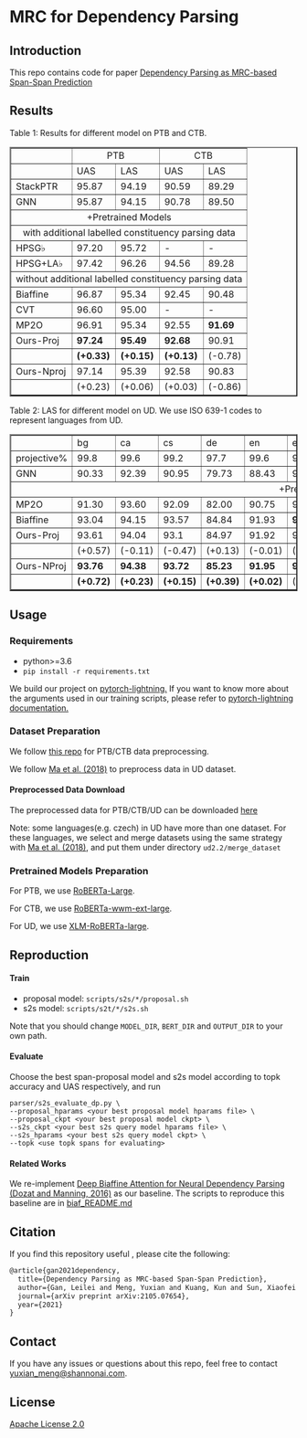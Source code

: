 # MRC for Dependency Parsing

## Introduction
This repo contains code for paper [Dependency Parsing as MRC-based Span-Span Prediction](https://arxiv.org/pdf/2105.07654)

## Results
Table 1: Results for different model on PTB and CTB.
<table border=2>
   <tr>
      <td></td>
      <td align='center' colspan="2">PTB</td>
      <td align='center' colspan="2">CTB</td> 
   </tr>
   <tr>
      <td></td>
      <td>UAS</td>
      <td>LAS</td>
      <td>UAS</td>
      <td>LAS</td>
   </tr>
   <tr>
      <td>StackPTR</td>
      <td>95.87</td>
      <td>94.19</td>
      <td>90.59</td>
      <td>89.29</td>
   </tr>
   <tr>
      <td>GNN</td>
      <td>95.87</td>
      <td>94.15</td>
      <td>90.78</td>
      <td>89.50</td>
   </tr>
   <tr>
      <td align='center' colspan="5">    +Pretrained Models</td>
   </tr>
   <tr>
      <td align="center" colspan="5"> with additional labelled constituency parsing data</td>
   </tr>
   <tr>
      <td>HPSG&#x266d</td>
      <td>97.20</td>
      <td>95.72</td>
      <td>-</td>
      <td>-</td>
   </tr>
   <tr>
      <td>HPSG+LA&#x266d</td>
      <td>97.42</td>
      <td>96.26</td>
      <td>94.56</td>
      <td>89.28</td>
   </tr>
   <tr>
   <td align="center" colspan="5"> without additional labelled constituency parsing data</td>
   </tr>
   <tr>
      <td>Biaffine</td>
      <td>96.87</td>
      <td>95.34</td>
      <td>92.45</td>
      <td>90.48</td>
   </tr>
   <tr>
      <td>CVT</td>
      <td>96.60</td>
      <td>95.00</td>
      <td>-</td>
      <td>-</td>
   </tr>
   <tr>
      <td>MP2O</td>
      <td>96.91</td>
      <td>95.34</td>
      <td>92.55</td>
      <td><b>91.69</b></td>
   </tr>
   <tr>
      <td>Ours-Proj</td>
      <td><b>97.24</b></td>
      <td><b>95.49</b></td>
      <td><b>92.68</b></td>
      <td>90.91</td>
   </tr>
   <tr>
      <td></td>
      <td><b>(+0.33)</b></td>
      <td><b>(+0.15)</b></td>
      <td><b>(+0.13)</b></td>
      <td>(-0.78)</td>
   </tr>
   <tr>
      <td>Ours-Nproj</td>
      <td>97.14</td>
      <td>95.39</td>
      <td>92.58</td>
      <td>90.83</td>
   </tr>
   <tr>
      <td></td>
      <td>(+0.23)</td>
      <td>(+0.06)</td>
      <td>(+0.03)</td>
      <td>(-0.86)</td>
   </tr>
   
</table>


Table 2: LAS for different model on UD. We use ISO 639-1 codes
to represent languages from UD.
<table border=2>
    <tr>
        <td></td>
        <td>bg</td>
        <td>ca</td>
        <td>cs</td>
        <td>de</td>
        <td>en</td>
        <td>es</td>
        <td>fr</td>
        <td>it</td>
        <td>nl</td>
        <td>no</td>
        <td>ro</td>
        <td>ru</td>
        <td>Avg.</td>
    </tr>
    <tr>
        <td>projective%</td>
        <td>99.8</td>
        <td>99.6</td>
        <td>99.2</td>
        <td>97.7</td>
        <td>99.6</td>
        <td>99.6</td>
        <td>99.7</td>
        <td>99.8</td>
        <td>99.4</td>
        <td>99.3</td>
        <td>99.4</td>
        <td>99.2</td>
        <td>99.4</td>
    </tr>
    <tr>
        <td>GNN</td>
        <td>90.33</td>
        <td>92.39</td> 
        <td>90.95</td> 
        <td>79.73</td>
        <td>88.43</td>
        <td>91.56</td>
        <td>87.23</td>
        <td>92.44</td> 
        <td>88.57</td>
        <td>89.38</td> 
        <td>85.26</td> 
        <td>91.20</td>
        <td>89.37</td>
    </tr>
    <tr>
        <td align="center" colspan="14"> +Pretrained Models</td> 
    </tr>
    <tr>
        <td>MP2O</td> 
        <td>91.30</td> 
        <td>93.60</td> 
        <td>92.09</td>
        <td>82.00</td> 
        <td>90.75</td> 
        <td>92.62</td> 
        <td>89.32</td>
        <td>93.66</td> 
        <td>91.21</td>
        <td>91.74</td> 
        <td>86.40</td> 
        <td>92.61</td> 
        <td>91.02</td>
    </tr> 
    <tr>
        <td>Biaffine</td>
        <td>93.04</td>
        <td>94.15</td>
        <td> 93.57 </td>
        <td>84.84</td>
        <td>91.93</td>
        <td><b>92.64</b></td>
        <td>91.64</td>
        <td>94.07</td>
        <td>92.78</td>
        <td>94.17</td>
        <td>88.66</td>
        <td> 94.91 </td>
        <td>92.15</td>
    </tr>  
    <tr>
        <td>Ours-Proj</td>
        <td>93.61</td>
        <td>94.04</td>
        <td>93.1</td>
        <td>84.97</td>
        <td>91.92</td>
        <td>92.32</td>
        <td>91.69</td>
        <td>94.86</td>
        <td>92.51</td>
        <td>94.07</td>
        <td>88.76</td>
        <td>94.66</td>
        <td>92.21</td>
    </tr> 
    <tr>
    <td></td>
        <td>(+0.57)</td>
        <td>(-0.11)</td>
        <td> (-0.47) </td>
        <td> (+0.13) </td>
        <td> (-0.01) </td>
        <td> (-0.32) </td>
        <td> (+0.05) </td>
        <td><b>(+0.79)</b></td>
        <td> (-0.27) </td>
        <td> (-0.10) </td>
        <td> <b>(+0.10)</b> </td>
        <td> (-0.25) </td>
        <td> (+0.06)
    </tr>
    <tr>
        <td>Ours-NProj</td>
        <td> <b>93.76</b></td>
        <td> <b>94.38</b></td>
        <td> <b>93.72</b> </td>
        <td> <b>85.23</b> </td>
        <td> <b>91.95</b> </td>
        <td> <b>92.62</b> </td>
        <td> <b>91.76</b> </td>
        <td> 94.79 </td>
        <td> <b>92.97</b></td>
        <td> <b>94.50</b> </td>
        <td> 88.67 </td>
        <td> <b>95.00</b> </td>
        <td> <b>92.45</b></td>
    </tr>
    <tr>
    <td></td> 
    <td><b>(+0.72)</b></td>
    <td> <b>(+0.23)</b> </td>
    <td> <b>(+0.15)</b> </td>
    <td> <b>(+0.39)</b> </td>
    <td> <b>(+0.02)</b> </td>
    <td> (-0.02) </td>
    <td> <b>(+0.12)</b> </td>
    <td> (+0.72) </td>
    <td> <b>(+0.19)</b> </td>
    <td> <b>(+0.33)</b> </td>
    <td> (+0.01) </td>
    <td> <b>(+0.09)</b> </td>
    <td> (<b>+0.30</b>)</td>
    </tr>
</table>


## Usage
### Requirements
* python>=3.6
* `pip install -r requirements.txt`

We build our project on [pytorch-lightning.](https://github.com/PyTorchLightning/pytorch-lightning)
If you want to know more about the arguments used in our training scripts, please 
refer to [pytorch-lightning documentation.](https://pytorch-lightning.readthedocs.io/en/latest/)

### Dataset Preparation
We follow [this repo](https://github.com/hankcs/TreebankPreprocessing) for PTB/CTB data preprocessing.

We follow [Ma et al. (2018)](https://arxiv.org/abs/1805.01087) to preprocess data in UD dataset.

#### Preprocessed Data Download
The preprocessed data for PTB/CTB/UD can be downloaded [here](https://drive.google.com/drive/folders/1M-MBQseL4faa8zDGi3URXwie9yiyJbge?usp=sharing)

Note: some languages(e.g. czech) in UD have more than one dataset. For these languages, we select and merge
datasets using the same strategy with [Ma et al. (2018)](https://arxiv.org/abs/1805.01087),
and put them under directory `ud2.2/merge_dataset`


### Pretrained Models Preparation
For PTB, we use [RoBERTa-Large](https://huggingface.co/roberta-large).

For CTB, we use [RoBERTa-wwm-ext-large](https://huggingface.co/hfl/chinese-roberta-wwm-ext).

For UD, we use [XLM-RoBERTa-large](https://huggingface.co/xlm-roberta-large).

## Reproduction
#### Train
* proposal model: `scripts/s2s/*/proposal.sh`
* s2s model: `scripts/s2t/*/s2s.sh`

Note that you should change `MODEL_DIR`, `BERT_DIR` and `OUTPUT_DIR` to your own path.

#### Evaluate
Choose the best span-proposal model and s2s model according to topk accuracy and UAS respectively, and run
```
parser/s2s_evaluate_dp.py \
--proposal_hparams <your best proposal model hparams file> \
--proposal_ckpt <your best proposal model ckpt> \
--s2s_ckpt <your best s2s query model hparams file> \
--s2s_hparams <your best s2s query model ckpt> \
--topk <use topk spans for evaluating>
```

#### Related Works
We re-implement [Deep Biaffine Attention for Neural Dependency Parsing (Dozat and Manning, 2016)](https://arxiv.org/abs/1611.01734)
as our baseline. The scripts to reproduce this baseline are in [biaf_README.md](./biaf_README.md)

## Citation 

If you find this repository useful , please cite the following: 

```tex 
@article{gan2021dependency,
  title={Dependency Parsing as MRC-based Span-Span Prediction},
  author={Gan, Leilei and Meng, Yuxian and Kuang, Kun and Sun, Xiaofei and Fan, Chun and Wu, Fei and Li, Jiwei},
  journal={arXiv preprint arXiv:2105.07654},
  year={2021}
}
```


## Contact
If you have any issues or questions about this repo, feel free to contact yuxian_meng@shannonai.com.

## License
[Apache License 2.0](./LICENSE) 
